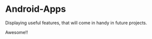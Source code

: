Android-Apps
============

Displaying useful features, that will come in handy in future projects.

Awesome!!
